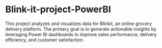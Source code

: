# Blink-it-project-PowerBI
This project analyzes and visualizes data for Blinkit, an online grocery delivery platform. The primary goal is to generate actionable insights by leveraging Power BI dashboards to improve sales performance, delivery efficiency, and customer satisfaction.
